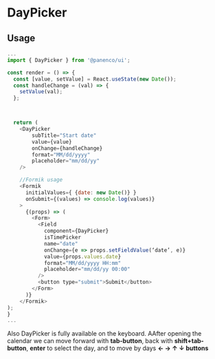 # DayPicker

## Usage

```js
...
import { DayPicker } from '@panenco/ui';

const render = () => {
  const [value, setValue] = React.useState(new Date());
  const handleChange = (val) => {
    setValue(val);
  };



  return (
    <DayPicker
        subTitle="Start date"
        value={value}
        onChange={handleChange}
        format="MM/dd/yyyy"
        placeholder="mm/dd/yy"
    />

    //Formik usage
    <Formik
      initialValues={ {date: new Date()} }
      onSubmit={(values) => console.log(values)}
    >
      {(props) => (
        <Form>
          <Field
            component={DayPicker}
            isTimePicker
            name="date"
            onChange={e => props.setFieldValue(‘date’, e)}
            value={props.values.date}
            format="MM/dd/yyyy HH:mm"
            placeholder="mm/dd/yy 00:00"
          />
          <button type="submit">Submit</button>
        </Form>
      )}
    </Formik>
);
}
...
```
Also DayPicker is fully available on the keyboard. AAfter opening the calendar we can
move forward with **tab-button**, back with **shift+tab-button**, **enter** to select the day, and to move by days **← → ↑ ↓ buttons**